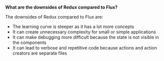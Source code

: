 **What are the downsides of Redux compared to Flux?**

The downsides of Redux compared to Flux are:
  - The learning curve is steeper as it has a lot more concepts
  - It can create unnecessary complexity for small or simple applications
  - It can make debugging more difficult because the state is not visible in the components
  - It can lead to verbose and repetitive code because actions and action creators are separate files
